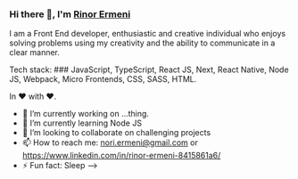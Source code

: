 ### Hi there 👋, I'm  [Rinor Ermeni](https://rinorermeni.com/) 

I am a Front End developer, enthusiastic and creative individual who enjoys solving problems using my creativity and the ability to communicate in a clear manner.

Tech stack:  ### JavaScript, TypeScript, React JS, Next, React Native, Node JS, Webpack, Micro Frontends, CSS, SASS, HTML.

In ❤️ with ❤️.


- 🔭 I’m currently working on ...thing.
- 🌱 I’m currently learning Node JS
- 👯 I’m looking to collaborate on challenging projects
- 📫 How to reach me: [nori.ermeni@gmail.com](mailto:nori.ermeni@gmail.com) or https://www.linkedin.com/in/rinor-ermeni-8415861a6/
- ⚡ Fun fact: Sleep
-->
